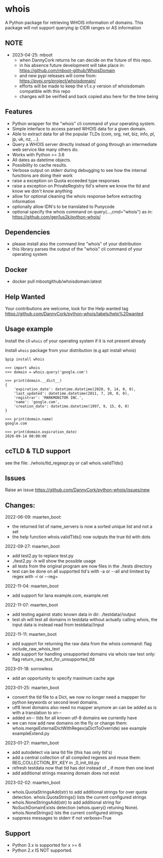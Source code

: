 # whois
A Python package for retrieving WHOIS information of domains.
This package will not support querying ip CIDR ranges or AS information

## NOTE
* 2023-04-25: mboot
    * when DannyCork returns he can decide on the future of this repo.
    * in his absence future development will take place in: https://github.com/mboot-github/WhoisDomain
    * and new pypi releases will come from: https://pypi.org/project/whoisdomain/
    * efforts will be made to keep the v1.x.y version of whoisdomain compatible with this repo
    * changes will be verified and back copied also here for the time being


## Features
 * Python wrapper for the "whois" cli command of your operating system.
 * Simple interface to access parsed WHOIS data for a given domain.
 * Able to extract data for all the popular TLDs (com, org, net, biz, info, pl, jp, uk, nz,  ...).
 * Query a WHOIS server directly instead of going through an intermediate web service like many others do.
 * Works with Python >= 3.6
 * All dates as datetime objects.
 * Possibility to cache results.
 * Verbose output on stderr during debugging to see how the internal functions are doing their work
 * raise a exception on Quota ecceeded type responses
 * raise a exception on PrivateRegistry tld's where we know the tld and know we don't know anything
 * allow for optional cleaning the whois response before extracting information
 * optionally allow IDN's to be translated to Punycode
 * optional specify the whois command on query(...,cmd="whois") as in: https://github.com/gen1us2k/python-whois/

## Dependencies
  * please install also the command line "whois" of your distribution
  * this library parses the output of the "whois" cli command of your operating system

## Docker
 * docker pull mbootgithub/whoisdomain:latest
 
## Help Wanted
Your contributions are welcome, look for the Help wanted tag https://github.com/DannyCork/python-whois/labels/help%20wanted

## Usage example

Install the cli `whois` of your operating system if it is not present already

Install `whois` package from your distribution (e.g apt install whois)

```
$pip install whois

>>> import whois
>>> domain = whois.query('google.com')

>>> print(domain.__dict__)
{
	'expiration_date': datetime.datetime(2020, 9, 14, 0, 0),
	'last_updated': datetime.datetime(2011, 7, 20, 0, 0),
	'registrar': 'MARKMONITOR INC.',
	'name': 'google.com',
	'creation_date': datetime.datetime(1997, 9, 15, 0, 0)
}

>>> print(domain.name)
google.com

>>> print(domain.expiration_date)
2020-09-14 00:00:00
```

## ccTLD & TLD support
see the file: ./whois/tld_regexpr.py
or call whois.validTlds()

## Issues
Raise an issue https://github.com/DannyCork/python-whois/issues/new

## Changes:
2022-06-09: maarten_boot:
 * the returned list of name_servers is now a sorted unique list and not a set
 * the help function whois.validTlds() now outputs the true tld with dots

2022-09-27: maarten_boot
 * add test2.py to replace test.py
 * ./test2.py -h will show the possible usage
 * all tests from the original program are now files in the ./tests directory
 * test can be done on all supported tld's with -a or --all and limitest by regex with -r <pattern> or --reg=<pattern>

2022-11-04: maarten_boot
 * add support for Iana example.com, example.net

2022-11-07: maarten_boot
 * add testing against static known data in dir: ./testdata/<domain>/output
 * test.sh will test all domains in testdata without actually calling whois, the input data is instead read from testdata/<domain>/input

2022-11-11: maarten_boot
 * add support for returning the raw data from the whois command: flag include_raw_whois_text
 * add support for handling unsupported domains via whois raw text only: flag return_raw_text_for_unsupported_tld

2023-01-18: sorrowless
 * add an opportunity to specify maximum cache age

2023-01-25: maarten_boot
 * convert the tld file to a Dict, we now no longer need a mappper for python keywords or second level domains.
 * utf8 level domains also need no mapper anymore an can be added as is with a translation to xn--<something>
 * added xn-- tlds for all known utf-8 domains we currently have
 * we can now add new domains on the fly or change them:  whois.mergeExternalDictWithRegex(aDictToOverride) see example exampleExtend.py

2023-01-27: maarten_boot
 * add autodetect via iana tld file (this has only tld's)
 * add a central collection of all compiled regexes and reuse them: REG_COLLECTION_BY_KEY in _0_init_tld.py
 * refresh testdata now that tld has dot instead of _ if more then one level
 * add additional strings meaning domain does not exist

2023-02-02: maarten_boot
 * whois.QuotaStringsAdd(str) to add additional strings for over quota detection. whois.QuotaStrings() lists the current configured strings
 * whois.NoneStringsAdd(str) to add additional string for NoSuchDomainExists detection (whois.query() retuning None). whois.NoneStrings() lsts the current configured strings
 * suppress messages to stderr if not verbose=True

## Support
 * Python 3.x is supported for x >= 6
 * Python 2.x IS NOT supported.
